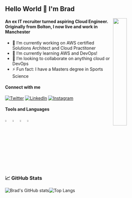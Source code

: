 ## Hello World 👋 I'm Brad
<img align="right" height="30%" width="30%" src="https://user-images.githubusercontent.com/81243809/114013681-b7544380-985f-11eb-98d0-207b2e416271.gif"> 


#### An ex IT recruiter turned aspiring Cloud Engineer. Originally from Bolton, I now live and work in Manchester
- 🔭 I’m currently working on AWS certified Solutions Architect and Cloud Practitoner
- 🌱 I’m currently learning AWS and DevOps!
- 👯 I’m looking to collaborate on anything cloud or DevOps
- ⚡ Fun fact: I have a Masters degree in Sports Science

#### Connect with me
[![Twitter][1.2]][1]
[![LinkedIn][2.2]][2]
[![Instagram][3.2]][3]


#### Tools and Languages
<p align="left" width="100%">
<img width="4%" src="https://user-images.githubusercontent.com/81243809/114023416-c1c80a80-986a-11eb-971f-5a998f589a2b.png"> 
<img width="4%" src="https://user-images.githubusercontent.com/81243809/114024481-02745380-986c-11eb-9e22-8fe7ee487b68.png">
<img width="4%" src="https://user-images.githubusercontent.com/81243809/114024188-a8738e00-986b-11eb-8d4e-78173c4074c9.png">
<img width="4%" src="https://user-images.githubusercontent.com/81243809/114023659-0eabe100-986b-11eb-82cd-34269a6a1b6b.png">

### 📈 GitHub Stats

![Brad's GitHub stats](https://github-readme-stats.vercel.app/api?username=btyldesley3&theme=dark&show_icons=true)![Top Langs](https://github-readme-stats.vercel.app/api/top-langs/?username=btyldesley3&theme=dark) 

<!-- Icons -->

[1.2]: https://user-images.githubusercontent.com/81243809/114021305-77de2500-9868-11eb-8d1d-3bbfbf511a9f.png
[2.2]: https://user-images.githubusercontent.com/81243809/114021572-bffd4780-9868-11eb-9202-7e2175c1530a.png
[3.2]: https://user-images.githubusercontent.com/81243809/114021192-59782980-9868-11eb-9108-2c016957fc6e.png


<!-- Links to social media accounts -->

[1]: https://twitter.com/btilly3
[2]: https://www.linkedin.com/in/brad-tyldesley-12b8a9149/
[3]: https://instagram.com/bradtyldesley
